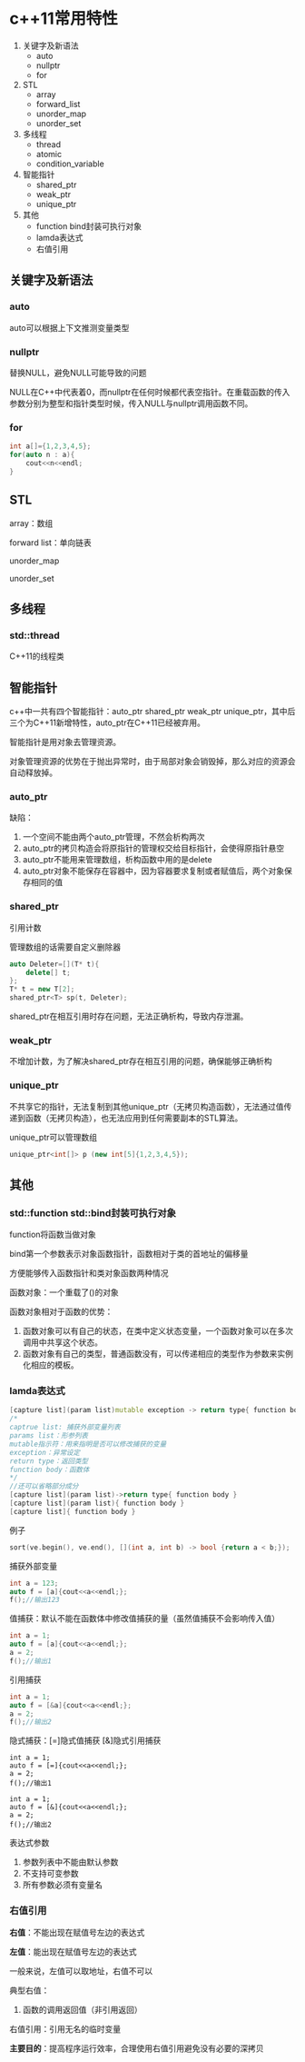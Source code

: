 # c++11常用特性
1. 关键字及新语法
    - auto
    - nullptr
    - for
2. STL
    - array
    - forward_list
    - unorder_map
    - unorder_set
3. 多线程
    - thread
    - atomic
    - condition_variable
4. 智能指针
    - shared_ptr
    - weak_ptr
    - unique_ptr
5. 其他
    - function bind封装可执行对象
    - lamda表达式
    - 右值引用

## 关键字及新语法
### auto
auto可以根据上下文推测变量类型

### nullptr
替换NULL，避免NULL可能导致的问题

NULL在C++中代表着0，而nullptr在任何时候都代表空指针。在重载函数的传入参数分别为整型和指针类型时候，传入NULL与nullptr调用函数不同。

### for
```c++
int a[]={1,2,3,4,5};
for(auto n : a){
    cout<<n<<endl;
}
```
## STL
array：数组

forward list：单向链表

unorder_map

unorder_set

## 多线程
### std::thread
C++11的线程类

## 智能指针
c++中一共有四个智能指针：auto_ptr shared_ptr weak_ptr unique_ptr，其中后三个为C++11新增特性，auto_ptr在C++11已经被弃用。

智能指针是用对象去管理资源。

对象管理资源的优势在于抛出异常时，由于局部对象会销毁掉，那么对应的资源会自动释放掉。

### auto_ptr
缺陷：
1. 一个空间不能由两个auto_ptr管理，不然会析构两次
2. auto_ptr的拷贝构造会将原指针的管理权交给目标指针，会使得原指针悬空
3. auto_ptr不能用来管理数组，析构函数中用的是delete
4. auto_ptr对象不能保存在容器中，因为容器要求复制或者赋值后，两个对象保存相同的值

### shared_ptr
引用计数

管理数组的话需要自定义删除器
```c++
auto Deleter=[](T* t){
    delete[] t;
};
T* t = new T[2];
shared_ptr<T> sp(t, Deleter);
```
shared_ptr在相互引用时存在问题，无法正确析构，导致内存泄漏。

### weak_ptr
不增加计数，为了解决shared_ptr存在相互引用的问题，确保能够正确析构

### unique_ptr
不共享它的指针，无法复制到其他unique_ptr（无拷贝构造函数），无法通过值传递到函数（无拷贝构造），也无法应用到任何需要副本的STL算法。

unique_ptr可以管理数组
```c++
unique_ptr<int[]> p (new int[5]{1,2,3,4,5});
```

## 其他
### std::function std::bind封装可执行对象
function将函数当做对象

bind第一个参数表示对象函数指针，函数相对于类的首地址的偏移量

方便能够传入函数指针和类对象函数两种情况

函数对象：一个重载了()的对象

函数对象相对于函数的优势：
1. 函数对象可以有自己的状态，在类中定义状态变量，一个函数对象可以在多次调用中共享这个状态。
2. 函数对象有自己的类型，普通函数没有，可以传递相应的类型作为参数来实例化相应的模板。

### lamda表达式
```c++
[capture list](param list)mutable exception -> return type{ function body }
/*
captrue list: 捕获外部变量列表
params list：形参列表
mutable指示符：用来指明是否可以修改捕获的变量
exception：异常设定
return type：返回类型
function body：函数体
*/
//还可以省略部分成分
[capture list](param list)->return type{ function body }
[capture list](param list){ function body }
[capture list]{ function body }
```
例子
```c++
sort(ve.begin(), ve.end(), [](int a, int b) -> bool {return a < b;});
```
捕获外部变量
```c++
int a = 123;
auto f = [a]{cout<<a<<endl;};
f();//输出123
```
值捕获：默认不能在函数体中修改值捕获的量（虽然值捕获不会影响传入值）
```c++
int a = 1;
auto f = [a]{cout<<a<<endl;};
a = 2;
f();//输出1
```
引用捕获
```c++
int a = 1;
auto f = [&a]{cout<<a<<endl;};
a = 2;
f();//输出2
```
隐式捕获：[=]隐式值捕获 [&]隐式引用捕获
```
int a = 1;
auto f = [=]{cout<<a<<endl;};
a = 2;
f();//输出1

int a = 1;
auto f = [&]{cout<<a<<endl;};
a = 2;
f();//输出2
```
表达式参数
1. 参数列表中不能由默认参数
2. 不支持可变参数
3. 所有参数必须有变量名

### 右值引用
**右值**：不能出现在赋值号左边的表达式

**左值**：能出现在赋值号左边的表达式

一般来说，左值可以取地址，右值不可以

典型右值：
1. 函数的调用返回值（非引用返回）

右值引用：引用无名的临时变量

**主要目的**：提高程序运行效率，合理使用右值引用避免没有必要的深拷贝








